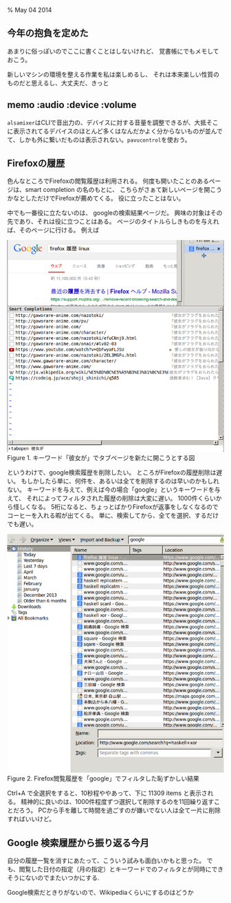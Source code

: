 % May 04 2014

## 今年の抱負を定めた

あまりに俗っぽいのでここに書くことはしないけれど、
覚書帳にでもメモしておこう。

新しいマシンの環境を整える作業を私は楽しめるし、
それは本来楽しい性質のものだと思えるし、大丈夫だ、きっと

## memo :audio :device :volume

`alsamixer`はCLIで音出力の、デバイスに対する音量を調整できるが、大抵そこに表示されてるデバイスのほとんど多くはなんだかよく分からないものが並んでて、しかも外に繋いだものは表示されない。`pavucontrol`を使おう。

## Firefoxの履歴

色んなところでFirefoxの閲覧履歴は利用される。
何度も開いたことのあるページは、smart completion の名のもとに、
こちらがさぁて新しいページを開こうかなとしただけでFirefoxが薦めてくる。
役に立ったことはない。

中でも一番役に立たないのは、
googleの検索結果ページだ。
興味の対象はその先であり、それは役に立つことはある。
ページのタイトルらしきものを与えれば、そのページに行ける。
例えば

![](../../img/2014/0504.png)  
Figure 1. キーワード「彼女が」でタブページを新たに開こうとする図

というわけで、google検索履歴を削除したい。
ところがFirefoxの履歴削除は遅い。
もしかしたら単に、何件を、あるいは全てを削除するのは早いのかもしれない。
キーワードを与えて、例えば今の場合「google」というキーワードを与えて、
それによってフィルタされた履歴の削除は大変に遅い。
1000件くらいから怪しくなる。
5桁になると、ちょっとばかりFirefoxが返事をしなくなるのでコーヒーを入れる暇が出てくる。
単に、検索してから、全てを選択、するだけでも遅い。

![](../../img/2014/0504b.png)  
Figure 2. Firefox閲覧履歴を「google」でフィルタした恥ずかしい結果

Ctrl+A で全選択をすると、10秒程ややあって、下に 11309 items と表示される。
精神的に良いのは、1000件程度ずつ選択して削除するのを11回繰り返すことだろう。
PCから手を離して時間を過ごすのが嫌いでない人は全て一片に削除すればいいけど。

## Google 検索履歴から振り返る今月

自分の履歴一覧を消すにあたって、こういう試みも面白いかもと思った。
でも、閲覧した日付の指定（月の指定）とキーワードでのフィルタとが同時にできそうにないのでまたいつかにする.

Google検索だときりがないので、Wikipediaくらいにするのはどうか
